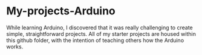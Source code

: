 # My-projects-Arduino
While learning Arduino, I discovered that it was really challenging to create simple, straightforward projects. All of my starter projects are housed within this github folder, with the intention of teaching others how the Arduino works. 

